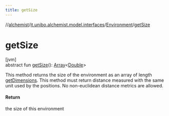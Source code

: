 ```yaml
---
title: getSize
---
```

//[alchemist](../../../index.html)/[it.unibo.alchemist.model.interfaces](../index.html)/[Environment](index.html)/[getSize](get-size.html)



# getSize



[jvm]\
abstract fun [getSize](get-size.html)(): [Array](https://kotlinlang.org/api/latest/jvm/stdlib/kotlin/-array/index.html)<[Double](https://kotlinlang.org/api/latest/jvm/stdlib/kotlin/-double/index.html)>



This method returns the size of the environment as an array of length [getDimensions](get-dimensions.html). This method must return distance measured with the same unit used by the positions. No non-euclidean distance metrics are allowed.



#### Return



the size of this environment




